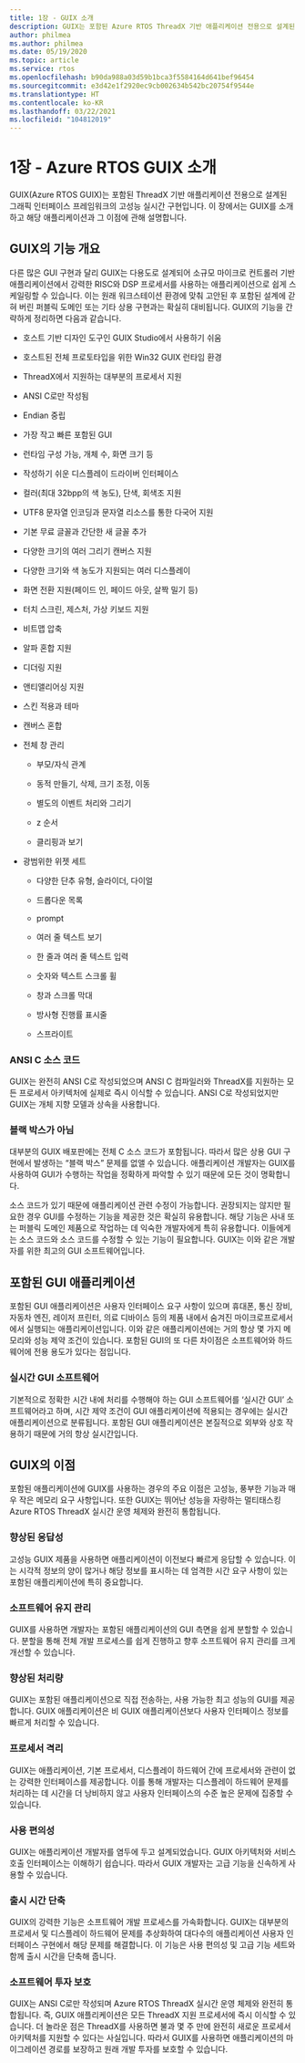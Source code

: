 ```yaml
---
title: 1장 - GUIX 소개
description: GUIX는 포함된 Azure RTOS ThreadX 기반 애플리케이션 전용으로 설계된 (GUI)의 고성능 실시간 구현입니다.
author: philmea
ms.author: philmea
ms.date: 05/19/2020
ms.topic: article
ms.service: rtos
ms.openlocfilehash: b90da988a03d59b1bca3f5584164d641bef96454
ms.sourcegitcommit: e3d42e1f2920ec9cb002634b542bc20754f9544e
ms.translationtype: HT
ms.contentlocale: ko-KR
ms.lasthandoff: 03/22/2021
ms.locfileid: "104812019"
---
```

# <a name="chapter-1---introduction-to-azure-rtos-guix"></a>1장 - Azure RTOS GUIX 소개

GUIX(Azure RTOS GUIX)는 포함된 ThreadX 기반 애플리케이션 전용으로 설계된 그래픽 인터페이스 프레임워크의 고성능 실시간 구현입니다. 이 장에서는 GUIX를 소개하고 해당 애플리케이션과 그 이점에 관해 설명합니다.

## <a name="guix-feature-overview"></a>GUIX의 기능 개요

다른 많은 GUI 구현과 달리 GUIX는 다용도로 설계되어 소규모 마이크로 컨트롤러 기반 애플리케이션에서 강력한 RISC와 DSP 프로세서를 사용하는 애플리케이션으로 쉽게 스케일링할 수 있습니다. 이는 원래 워크스테이션 환경에 맞춰 고안된 후 포함된 설계에 갇혀 버린 퍼블릭 도메인 또는 기타 상용 구현과는 확실히 대비됩니다. GUIX의 기능을 간략하게 정리하면 다음과 같습니다.

- 호스트 기반 디자인 도구인 GUIX Studio에서 사용하기 쉬움

- 호스트된 전체 프로토타입을 위한 Win32 GUIX 런타임 환경

- ThreadX에서 지원하는 대부분의 프로세서 지원

- ANSI C로만 작성됨

- Endian 중립

- 가장 작고 빠른 포함된 GUI

- 런타임 구성 가능, 개체 수, 화면 크기 등

- 작성하기 쉬운 디스플레이 드라이버 인터페이스

- 컬러(최대 32bpp의 색 농도), 단색, 회색조 지원

- UTF8 문자열 인코딩과 문자열 리소스를 통한 다국어 지원

- 기본 무료 글꼴과 간단한 새 글꼴 추가

- 다양한 크기의 여러 그리기 캔버스 지원

- 다양한 크기와 색 농도가 지원되는 여러 디스플레이

- 화면 전환 지원(페이드 인, 페이드 아웃, 살짝 밀기 등)

- 터치 스크린, 제스처, 가상 키보드 지원

- 비트맵 압축

- 알파 혼합 지원

- 디더링 지원

- 앤티앨리어싱 지원

- 스킨 적용과 테마

- 캔버스 혼합

- 전체 창 관리

  - 부모/자식 관계

  - 동적 만들기, 삭제, 크기 조정, 이동
  - 별도의 이벤트 처리와 그리기 
  - z 순서
  - 클리핑과 보기

- 광범위한 위젯 세트

  - 다양한 단추 유형, 슬라이더, 다이얼

  - 드롭다운 목록
  
  - prompt

  - 여러 줄 텍스트 보기
  
  - 한 줄과 여러 줄 텍스트 입력
  
  - 숫자와 텍스트 스크롤 휠
  
  - 창과 스크롤 막대
  
  - 방사형 진행률 표시줄
  
  - 스프라이트

### <a name="ansi-c-source-code"></a>ANSI C 소스 코드

GUIX는 완전히 ANSI C로 작성되었으며 ANSI C 컴파일러와 ThreadX를 지원하는 모든 프로세서 아키텍처에 실제로 즉시 이식할 수 있습니다. ANSI C로 작성되었지만 GUIX는 개체 지향 모델과 상속을 사용합니다.

### <a name="not-a-black-box"></a>블랙 박스가 아님

대부분의 GUIX 배포판에는 전체 C 소스 코드가 포함됩니다. 따라서 많은 상용 GUI 구현에서 발생하는 “블랙 박스” 문제를 없앨 수 있습니다. 애플리케이션 개발자는 GUIX를 사용하여 GUI가 수행하는 작업을 정확하게 파악할 수 있기 때문에 모든 것이 명확합니다.

소스 코드가 있기 때문에 애플리케이션 관련 수정이 가능합니다. 권장되지는 않지만 필요한 경우 GUI를 수정하는 기능을 제공한 것은 확실히 유용합니다. 해당 기능은 사내 또는 퍼블릭 도메인 제품으로 작업하는 데 익숙한 개발자에게 특히 유용합니다. 이들에게는 소스 코드와 소스 코드를 수정할 수 있는 기능이 필요합니다. GUIX는 이와 같은 개발자를 위한 최고의 GUI 소프트웨어입니다.

## <a name="embedded-gui-applications"></a>포함된 GUI 애플리케이션

포함된 GUI 애플리케이션은 사용자 인터페이스 요구 사항이 있으며 휴대폰, 통신 장비, 자동차 엔진, 레이저 프린터, 의료 디바이스 등의 제품 내에서 숨겨진 마이크로프로세서에서 실행되는 애플리케이션입니다. 이와 같은 애플리케이션에는 거의 항상 몇 가지 메모리와 성능 제약 조건이 있습니다. 포함된 GUI의 또 다른 차이점은 소프트웨어와 하드웨어에 전용 용도가 있다는 점입니다.

### <a name="real-time-gui-software"></a>실시간 GUI 소프트웨어

기본적으로 정확한 시간 내에 처리를 수행해야 하는 GUI 소프트웨어를 ‘실시간 GUI’ 소프트웨어라고 하며, 시간 제약 조건이 GUI 애플리케이션에 적용되는 경우에는 실시간 애플리케이션으로 분류됩니다. 포함된 GUI 애플리케이션은 본질적으로 외부와 상호 작용하기 때문에 거의 항상 실시간입니다.

## <a name="guix-benefits"></a>GUIX의 이점

포함된 애플리케이션에 GUIX를 사용하는 경우의 주요 이점은 고성능, 풍부한 기능과 매우 작은 메모리 요구 사항입니다. 또한 GUIX는 뛰어난 성능을 자랑하는 멀티태스킹 Azure RTOS ThreadX 실시간 운영 체제와 완전히 통합됩니다.

### <a name="improved-responsiveness"></a>향상된 응답성

고성능 GUIX 제품을 사용하면 애플리케이션이 이전보다 빠르게 응답할 수 있습니다. 이는 시각적 정보의 양이 많거나 해당 정보를 표시하는 데 엄격한 시간 요구 사항이 있는 포함된 애플리케이션에 특히 중요합니다.

### <a name="software-maintenance"></a>소프트웨어 유지 관리

GUIX를 사용하면 개발자는 포함된 애플리케이션의 GUI 측면을 쉽게 분할할 수 있습니다. 분할을 통해 전체 개발 프로세스를 쉽게 진행하고 향후 소프트웨어 유지 관리를 크게 개선할 수 있습니다.

### <a name="increased-throughput"></a>향상된 처리량

GUIX는 포함된 애플리케이션으로 직접 전송하는, 사용 가능한 최고 성능의 GUI를 제공합니다. GUIX 애플리케이션은 비 GUIX 애플리케이션보다 사용자 인터페이스 정보를 빠르게 처리할 수 있습니다.

### <a name="processor-isolation"></a>프로세서 격리

GUIX는 애플리케이션, 기본 프로세서, 디스플레이 하드웨어 간에 프로세서와 관련이 없는 강력한 인터페이스를 제공합니다. 이를 통해 개발자는 디스플레이 하드웨어 문제를 처리하는 데 시간을 더 낭비하지 않고 사용자 인터페이스의 수준 높은 문제에 집중할 수 있습니다.

### <a name="ease-of-use"></a>사용 편의성

GUIX는 애플리케이션 개발자를 염두에 두고 설계되었습니다. GUIX 아키텍처와 서비스 호출 인터페이스는 이해하기 쉽습니다. 따라서 GUIX 개발자는 고급 기능을 신속하게 사용할 수 있습니다.

### <a name="improve-time-to-market"></a>출시 시간 단축

GUIX의 강력한 기능은 소프트웨어 개발 프로세스를 가속화합니다. GUIX는 대부분의 프로세서 및 디스플레이 하드웨어 문제를 추상화하여 대다수의 애플리케이션 사용자 인터페이스 구현에서 해당 문제를 해결합니다. 이 기능은 사용 편의성 및 고급 기능 세트와 함께 출시 시간을 단축해 줍니다.

### <a name="protecting-the-software-investment"></a>소프트웨어 투자 보호

GUIX는 ANSI C로만 작성되며 Azure RTOS ThreadX 실시간 운영 체제와 완전히 통합됩니다. 즉, GUIX 애플리케이션은 모든 ThreadX 지원 프로세서에 즉시 이식할 수 있습니다. 더 놀라운 점은 ThreadX를 사용하면 불과 몇 주 만에 완전히 새로운 프로세서 아키텍처를 지원할 수 있다는 사실입니다. 따라서 GUIX를 사용하면 애플리케이션의 마이그레이션 경로를 보장하고 원래 개발 투자를 보호할 수 있습니다.
